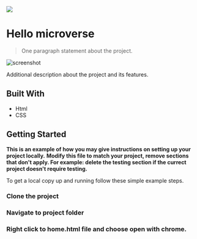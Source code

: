 ![](https://img.shields.io/badge/Microverse-blueviolet)

# Hello microverse

> One paragraph statement about the project.

![screenshot](./app_screenshot.png)

Additional description about the project and its features.

## Built With

- Html
- CSS



## Getting Started

**This is an example of how you may give instructions on setting up your project locally.**
**Modify this file to match your project, remove sections that don't apply. For example: delete the testing section if the currect project doesn't require testing.**


To get a local copy up and running follow these simple example steps.

### Clone the project

### Navigate to project folder

### Right click to home.html file and choose open with chrome.